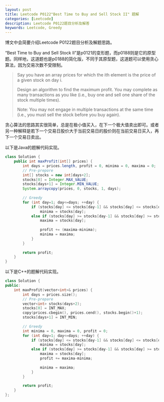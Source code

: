 ```yaml
---
layout: post
title: Leetcode P0122"Best Time to Buy and Sell Stock II" 题解
categories: [Leetcode]
description: Leetcode P0122题目分析及解答
keywords: Leetcode, Greedy
---
```


博文中会简要介绍Leetcode P0122题目分析及解题思路。

“Best Time to Buy and Sell Stock II”是p0121的变形题，而p0188则是它的原型题。同样地，这道题也是p0188的简化版，不同于其原型题，这道题可以使用贪心算法，因为交易次数不受限制。

> Say you have an array prices for which the ith element is the price of a given stock on day i.
> 
> Design an algorithm to find the maximum profit. You may complete as many transactions as you like (i.e., buy one and sell one share of the stock multiple times).
> 
> Note: You may not engage in multiple transactions at the same time (i.e., you must sell the stock before you buy again).

贪心算法的思路其实很简单，总是在极小值买入，在下一个极大值卖出即可。或者另一种解释是若下一个交易日股价大于当前交易日的股价则在当前交易日买入，再下一个交易日卖出。

以下是Java的题解代码实现。
```java
class Solution {
    public int maxProfit(int[] prices) {
        int days = prices.length, profit = 0, minima = 0, maxima = 0;
        // Pre-prepore
        int[] stocks = new int[days+2];
        stocks[0] = Integer.MAX_VALUE;
        stocks[days+1] = Integer.MIN_VALUE;
        System.arraycopy(prices, 0, stocks, 1, days);
        
        // Greedy
        for (int day=1; day<=days; ++day) {
            if (stocks[day] <= stocks[day-1] && stocks[day] <= stocks[day+1])
                minima = stocks[day];
            else if (stocks[day] >= stocks[day-1] && stocks[day] >= stocks[day+1]) {
                maxima = stocks[day];
                
                profit += (maxima-minima);
                minima = maxima;
            }
        }
        
        return profit;
    }
}
```

以下是C++的题解代码实现。
```cpp
class Solution {
public:
    int maxProfit(vector<int>& prices) {
        int days = prices.size();
        // Pre-prepare
        vector<int> stocks(days+2);
        stocks[0] = INT_MAX;
        copy(prices.cbegin(), prices.cend(), stocks.begin()+1);
        stocks[days+1] = INT_MIN;
        
        // Greedy
        int minima = 0, maxima = 0, profit = 0;
        for (int day=1; day<=days; ++day) {
            if (stocks[day] <= stocks[day-1] && stocks[day] <= stocks[day+1])
                minima = stocks[day];
            else if (stocks[day] >= stocks[day-1] && stocks[day] >= stocks[day+1]) {
                maxima = stocks[day];
                profit += maxima-minima;
                
                minima = maxima;
            }
        }
        
        return profit;
    }
};
```